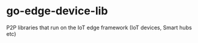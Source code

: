 # go-edge-device-lib
P2P libraries that run on the IoT edge framework (IoT devices, Smart hubs etc)
